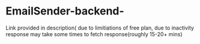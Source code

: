 # EmailSender-backend-
Link provided in description( due to limitiations of free plan, due to inactivity response may take some times to fetch response(roughly 15-20+ mins)
